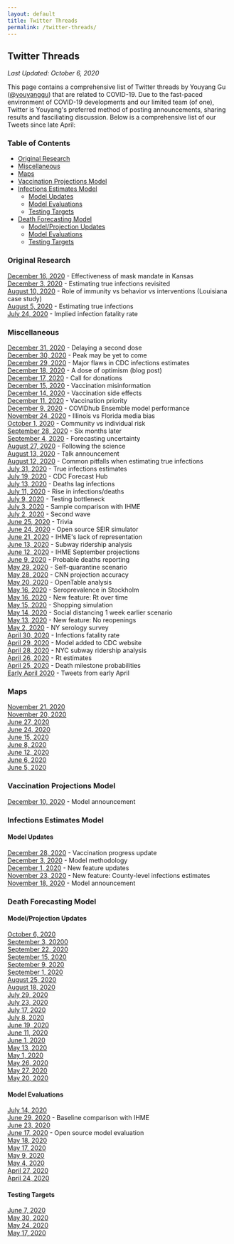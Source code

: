 ```yaml
---
layout: default
title: Twitter Threads
permalink: /twitter-threads/
---
```


## Twitter Threads

*Last Updated: October 6, 2020*

This page contains a comprehensive list of Twitter threads by Youyang Gu ([@youyanggu](https://twitter.com/youyanggu)) that are related to COVID-19. Due to the fast-paced environment of COVID-19 developments and our limited team (of one), Twitter is Youyang's preferred method of posting announcements, sharing results and fasciliating discussion. Below is a comprehensive list of our Tweets since late April:

### Table of Contents

* [Original Research](#original-research)
* [Miscellaneous](#miscellaneous)
* [Maps](#maps)
* [Vaccination Projections Model](#vaccination-projections-model)
* [Infections Estimates Model](#infections-estimates-model)
  * [Model Updates](#model-updates)
  * [Model Evaluations](#model-evaluations)
  * [Testing Targets](#testing-targets)
* [Death Forecasting Model](#death-forecasting-model)
  * [Model/Projection Updates](#model-projection-updates)
  * [Model Evaluations](#model-evaluations)
  * [Testing Targets](#testing-targets)

### Original Research

[December 16, 2020](https://twitter.com/youyanggu/status/1339306972189843456) - Effectiveness of mask mandate in Kansas<br>
[December 3, 2020](https://twitter.com/youyanggu/status/1334562177991258116) - Estimating true infections revisited<br>
[August 10, 2020](https://twitter.com/youyanggu/status/1292898685173534722) - Role of immunity vs behavior vs interventions (Louisiana case study)<br>
[August 5, 2020](https://twitter.com/youyanggu/status/1291092311045283841) - Estimating true infections<br>
[July 24, 2020](https://twitter.com/youyanggu/status/1286795355561107457) - Implied infection fatality rate<br>

### Miscellaneous

[December 31, 2020](https://twitter.com/youyanggu/status/1344778339819507712) - Delaying a second dose<br>
[December 30, 2020](https://twitter.com/youyanggu/status/1344455478349234177) - Peak may be yet to come<br>
[December 29, 2020](https://twitter.com/youyanggu/status/1344002411556339712) - Major flaws in CDC infections estimates<br>
[December 18, 2020](https://twitter.com/youyanggu/status/1340021296512393216) - A dose of optimism (blog post)<br>
[December 17, 2020](https://twitter.com/youyanggu/status/1339676769683558400) - Call for donations<br>
[December 15, 2020](https://twitter.com/youyanggu/status/1338952594492813312) - Vaccination misinformation<br>
[December 14, 2020](https://twitter.com/youyanggu/status/1338587017966284800) - Vaccination side effects<br>
[December 11, 2020](https://twitter.com/youyanggu/status/1337506967095369728) - Vaccination priority<br>
[December 9, 2020](https://twitter.com/youyanggu/status/1336790982340214789) - COVIDhub Ensemble model performance<br>
[November 24, 2020](https://twitter.com/youyanggu/status/1331341646928207873) - Illinois vs Florida media bias<br>
[October 1, 2020](https://twitter.com/youyanggu/status/1311772987625033738) - Community vs individual risk<br>
[September 28, 2020](https://twitter.com/youyanggu/status/1310652383396065280) - Six months later<br>
[September 4, 2020](https://twitter.com/youyanggu/status/1301915424456609793) - Forecasting uncertainty<br>
[August 27, 2020](https://twitter.com/youyanggu/status/1299016969631531008) - Following the science<br>
[August 13, 2020](https://twitter.com/youyanggu/status/1293944308110852099) - Talk announcement<br>
[August 12, 2020](https://twitter.com/youyanggu/status/1293586474319912961) - Common pitfalls when estimating true infections<br>
[July 31, 2020](https://twitter.com/youyanggu/status/1289284529052700678) - True infections estimates<br>
[July 19, 2020](https://twitter.com/youyanggu/status/1284927997448007687) - CDC Forecast Hub<br>
[July 13, 2020](https://twitter.com/youyanggu/status/1282624622022852609) - Deaths lag infections<br>
[July 11, 2020](https://twitter.com/youyanggu/status/1282028087870459904) - Rise in infections/deaths<br>
[July 9, 2020](https://twitter.com/youyanggu/status/1281246408083939332) - Testing bottleneck<br>
[July 3, 2020](https://twitter.com/youyanggu/status/1279096904807256064) - Sample comparison with IHME<br>
[July 2, 2020](https://twitter.com/youyanggu/status/1278725117808443394) - Second wave<br>
[June 25, 2020](https://twitter.com/youyanggu/status/1276075048521121793) - Trivia<br>
[June 24, 2020](https://twitter.com/youyanggu/status/1275855071708958722) - Open source SEIR simulator<br>
[June 21, 2020](https://twitter.com/youyanggu/status/1274792488285462539) - IHME's lack of representation<br>
[June 13, 2020](https://twitter.com/youyanggu/status/1271945547176226816) - Subway ridership analysis<br>
[June 12, 2020](https://twitter.com/youyanggu/status/1271329063634743306) - IHME September projections<br>
[June 9, 2020](https://twitter.com/youyanggu/status/1270461343892566016) - Probable deaths reporting<br>
[May 29, 2020](https://twitter.com/youyanggu/status/1266455964191846400) - Self-quarantine scenario<br>
[May 28, 2020](https://twitter.com/youyanggu/status/1266103565870747648) - CNN projection accuracy<br>
[May 20, 2020](https://twitter.com/youyanggu/status/1263283908914761729) - OpenTable analysis<br>
[May 16, 2020](https://twitter.com/youyanggu/status/1261815392856489984) - Seroprevalence in Stockholm<br>
[May 16, 2020](https://twitter.com/youyanggu/status/1261755888781545479) - New feature: Rt over time<br>
[May 15, 2020](https://twitter.com/youyanggu/status/1261422993256792066) - Shopping simulation<br>
[May 14, 2020](https://twitter.com/youyanggu/status/1261075742021963777) - Social distancing 1 week earlier scenario<br>
[May 13, 2020](https://twitter.com/youyanggu/status/1260678487221796864) - New feature: No reopenings<br>
[May 2, 2020](https://twitter.com/youyanggu/status/1256739926839668736) - NY serology survey<br>
[April 30, 2020](https://twitter.com/youyanggu/status/1256051255253757953) - Infections fatality rate<br>
[April 29, 2020](https://twitter.com/youyanggu/status/1255663596387725314) - Model added to CDC website<br>
[April 28, 2020](https://twitter.com/youyanggu/status/1255034262006333440) - NYC subway ridership analysis<br>
[April 26, 2020](https://twitter.com/youyanggu/status/1254505012396343296) - Rt estimates<br>
[April 25, 2020](https://twitter.com/youyanggu/status/1253964427801444353) - Death milestone probabilities<br>
[Early April 2020](https://twitter.com/search?q=(from%3Ayouyanggu)%20until%3A2020-04-25%20since%3A2020-04-01%20%20-filter%3Areplies&src=typed_query&f=live) - Tweets from early April<br>

### Maps

[November 21, 2020](https://twitter.com/youyanggu/status/1330206584715300865)<br>
[November 20, 2020](https://twitter.com/youyanggu/status/1329819290124562433)<br>
[June 27, 2020](https://twitter.com/youyanggu/status/1276765403281268736)<br>
[June 24, 2020](https://twitter.com/youyanggu/status/1275683113109250048)<br>
[June 15, 2020](https://twitter.com/youyanggu/status/1272499124739301376)<br>
[June 8, 2020](https://twitter.com/youyanggu/status/1270091682826969088)<br>
[June 12, 2020](https://twitter.com/youyanggu/status/1271531383265964033)<br>
[June 6, 2020](https://twitter.com/youyanggu/status/1269379382352605184)<br>
[June 5, 2020](https://twitter.com/youyanggu/status/1269017578682253312)<br>

### Vaccination Projections Model

[December 10, 2020](https://twitter.com/youyanggu/status/1337147909955964929) - Model announcement<br>

### Infections Estimates Model

#### Model Updates

[December 28, 2020](https://twitter.com/youyanggu/status/1343675401436971008) - Vaccination progress update<br>
[December 3, 2020](https://twitter.com/youyanggu/status/1334562177991258116) - Model methodology<br>
[December 1, 2020](https://twitter.com/youyanggu/status/1333846490935156736) - New feature updates<br>
[November 23, 2020](https://twitter.com/youyanggu/status/1330882046017888257) - New feature: County-level infections estimates<br>
[November 18, 2020](https://twitter.com/youyanggu/status/1329222193293778945) - Model announcement<br>

### Death Forecasting Model

#### Model/Projection Updates

[October 6, 2020](https://twitter.com/youyanggu/status/1313564063679614982)<br>
[September 3, 20200](https://twitter.com/youyanggu/status/1311384211983675397)<br>
[September 22, 2020](https://twitter.com/youyanggu/status/1308498742451015680)<br>
[September 15, 2020](https://twitter.com/youyanggu/status/1305937870075703296)<br>
[September 9, 2020](https://twitter.com/youyanggu/status/1303784487030063110)<br>
[September 1, 2020](https://twitter.com/youyanggu/status/1300881541468483586)<br>
[August 25, 2020](https://twitter.com/youyanggu/status/1298297201626685441)<br>
[August 18, 2020](https://twitter.com/youyanggu/status/1295784724418514944)<br>
[July 29, 2020](https://twitter.com/youyanggu/status/1288494932441944064)<br>
[July 23, 2020](https://twitter.com/youyanggu/status/1286421296474202115)<br>
[July 17, 2020](https://twitter.com/youyanggu/status/1284225315703791619)<br>
[July 8, 2020](https://twitter.com/youyanggu/status/1280916457698836481)<br>
[June 19, 2020](https://twitter.com/youyanggu/status/1274047713454297090)<br>
[June 11, 2020](https://twitter.com/youyanggu/status/1271041545458692096)<br>
[June 1, 2020](https://twitter.com/youyanggu/status/1267551592837832704)<br>
[May 13, 2020](https://twitter.com/youyanggu/status/1260646026542641152)<br>
[May 1, 2020](https://twitter.com/youyanggu/status/1256149242260807680)<br>
[May 26, 2020](https://twitter.com/youyanggu/status/1265360604220362753)<br>
[May 27, 2020](https://twitter.com/youyanggu/status/1265752914011684865)<br>
[May 20, 2020](https://twitter.com/youyanggu/status/1263208199756234753)<br>

#### Model Evaluations

[July 14, 2020](https://twitter.com/youyanggu/status/1283102532236181504)<br>
[June 29, 2020](https://twitter.com/youyanggu/status/1277679302797033475) - Baseline comparison with IHME<br>
[June 23, 2020](https://twitter.com/youyanggu/status/1275490419271512067)<br>
[June 17, 2020](https://twitter.com/youyanggu/status/1273304784796176384) - Open source model evaluation<br>
[May 18, 2020](https://twitter.com/youyanggu/status/1262477877435437056)<br>
[May 17, 2020](https://twitter.com/youyanggu/status/1262149966249652224)<br>
[May 9, 2020](https://twitter.com/youyanggu/status/1259242623228719104)<br>
[May 4, 2020](https://twitter.com/youyanggu/status/1257434380856889346)<br>
[April 27, 2020](https://twitter.com/youyanggu/status/1254866622646386689)<br>
[April 24, 2020](https://twitter.com/youyanggu/status/1253611229689475075)<br>

#### Testing Targets

[June 7, 2020](https://twitter.com/youyanggu/status/1269536626591412232)<br>
[May 30, 2020](https://twitter.com/youyanggu/status/1266843764649152512)<br>
[May 24, 2020](https://twitter.com/youyanggu/status/1264666253974573056)<br>
[May 17, 2020](https://twitter.com/youyanggu/status/1261882918839836672)<br>
